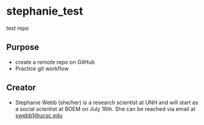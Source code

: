 # stephanie_test
test repo

## Purpose

- create a remote repo on GitHub
- Practice git workflow 

## Creator 

- Stephanie Webb (she/her) is a research scientist at UNH and will start as a social scientist at BOEM on July 16th. She can be reached via email at [swebb1@ucsc.edu](mailto:swebb1@ucsc.edu)


